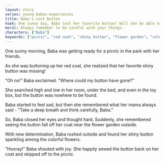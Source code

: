 ```yaml
---
layout: story
series: young-babas-experiences
title: Baba's Lost Button
hook: One sunny day, Baba lost her favorite button! Will she be able to find it in time for the big picnic?
moral: Always remember to be careful with your things.
characters: ["Baba"]
keywords: ["picnic", "red coat", "shiny button", "flower garden", "colorful flowers", "determined", "sparkling", "sewed", "skipped off"]
---
```


One sunny morning, Baba was getting ready for a picnic in the park with her friends.

As she was buttoning up her red coat, she realized that her favorite shiny button was missing!

"Oh no!" Baba exclaimed. "Where could my button have gone?"

She searched high and low in her room, under the bed, and even in the toy box, but the button was nowhere to be found.

Baba started to feel sad, but then she remembered what her mama always said - "Take a deep breath and think carefully, Baba."

So, Baba closed her eyes and thought hard. Suddenly, she remembered seeing the button fall off her coat near the flower garden outside.

With new determination, Baba rushed outside and found her shiny button sparkling among the colorful flowers.

"Hooray!" Baba shouted with joy. She happily sewed the button back on her coat and skipped off to the picnic.
